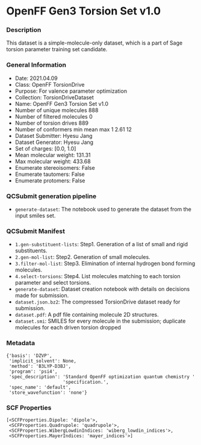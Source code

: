 # OpenFF Gen3 Torsion Set v1.0

### Description

This dataset is a simple-molecule-only dataset, which is a part of Sage torsion parameter training set candidate. 

### General Information

 - Date: 2021.04.09
 - Class: OpenFF TorsionDrive
 - Purpose: For valence parameter optimization 
 - Collection: TorsionDriveDataset
 - Name: OpenFF Gen3 Torsion Set v1.0
 - Number of unique molecules        888
 - Number of filtered molecules      0
 - Number of torsion drives          889
 - Number of conformers min mean max 1   2.61 12
 - Dataset Submitter: Hyesu Jang
 - Dataset Generator: Hyesu Jang
 - Set of charges: [0.0, 1.0]
 - Mean molecular weight: 131.31
 - Max molecular weight: 433.68
 - Enumerate stereoisomers: False
 - Enumerate tautomers: False
 - Enumerate protomers: False 

### QCSubmit generation pipeline

 - `generate-dataset`: The notebook used to generate the dataset from the input smiles set.

### QCSubmit Manifest
- `1.gen-substituent-lists`: Step1. Generation of a list of small and rigid substituents.
- `2.gen-mol-list`: Step2. Generation of small molecules.
- `3.filter-mol-list`: Step3. Elimination of internal hydrogen bond forming molecules.
- `4.select-torsions`: Step4. List molecules matching to each torsion parameter and select torsions.
- `generate-dataset`: Dataset creation notebook with details on decisions made for submission.
- `dataset.json.bz2`: The compressed TorsionDrive dataset ready for submission.
- `dataset.pdf`: A pdf file containing molecule 2D structures.
- `dataset.smi`: SMILES for every molecule in the submission; duplicate molecules for each driven torsion dropped

### Metadata

```
{'basis': 'DZVP',
 'implicit_solvent': None,
 'method': 'B3LYP-D3BJ',
 'program': 'psi4',
 'spec_description': 'Standard OpenFF optimization quantum chemistry '
                     'specification.',
 'spec_name': 'default',
 'store_wavefunction': 'none'}
```

### SCF Properties

```
[<SCFProperties.Dipole: 'dipole'>,
 <SCFProperties.Quadrupole: 'quadrupole'>,
 <SCFProperties.WibergLowdinIndices: 'wiberg_lowdin_indices'>,
 <SCFProperties.MayerIndices: 'mayer_indices'>]
```
